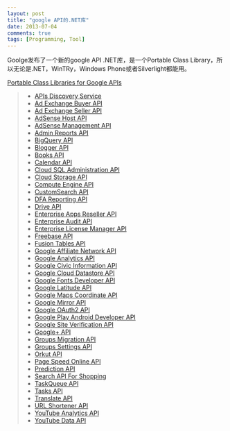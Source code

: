 ```yaml
---
layout: post
title: "google API的.NET库"
date: 2013-07-04
comments: true
tags: [Programming, Tool]
---
```

<p>Goolge发布了一个新的google API .NET库，是一个Portable Class Library，所以无论是.NET，WinTRy，Windows Phone或者Silverlight都能用。</p>
<p><a href="http://www.infoq.com/news/2013/07/Google-API-PCL">Portable Class Libraries for Google APIs</a></p>
<blockquote>
<ul>
<li><a href="http://code.google.com/p/google-api-dotnet-client/wiki/APIs#APIs_Discovery_Service">APIs Discovery Service</a></li>
<li><a href="http://code.google.com/p/google-api-dotnet-client/wiki/APIs#Ad_Exchange_Buyer_API">Ad Exchange Buyer API</a></li>
<li><a href="http://code.google.com/p/google-api-dotnet-client/wiki/APIs#Ad_Exchange_Seller_API">Ad Exchange Seller API</a></li>
<li><a href="http://code.google.com/p/google-api-dotnet-client/wiki/APIs#AdSense_Host_API">AdSense Host API</a></li>
<li><a href="http://code.google.com/p/google-api-dotnet-client/wiki/APIs#AdSense_Management_API">AdSense Management API</a></li>
<li><a href="http://code.google.com/p/google-api-dotnet-client/wiki/APIs#Admin_Reports_API">Admin Reports API</a></li>
<li><a href="http://code.google.com/p/google-api-dotnet-client/wiki/APIs#BigQuery_API">BigQuery API</a></li>
<li><a href="http://code.google.com/p/google-api-dotnet-client/wiki/APIs#Blogger_API">Blogger API</a></li>
<li><a href="http://code.google.com/p/google-api-dotnet-client/wiki/APIs#Books_API">Books API</a></li>
<li><a href="http://code.google.com/p/google-api-dotnet-client/wiki/APIs#Calendar_API">Calendar API</a></li>
<li><a href="http://code.google.com/p/google-api-dotnet-client/wiki/APIs#Cloud_SQL_Administration_API">Cloud SQL Administration API</a></li>
<li><a href="http://code.google.com/p/google-api-dotnet-client/wiki/APIs#Cloud_Storage_API">Cloud Storage API</a></li>
<li><a href="http://code.google.com/p/google-api-dotnet-client/wiki/APIs#Compute_Engine_API">Compute Engine API</a></li>
<li><a href="http://code.google.com/p/google-api-dotnet-client/wiki/APIs#CustomSearch_API">CustomSearch API</a></li>
<li><a href="http://code.google.com/p/google-api-dotnet-client/wiki/APIs#DFA_Reporting_API">DFA Reporting API</a></li>
<li><a href="http://code.google.com/p/google-api-dotnet-client/wiki/APIs#Drive_API">Drive API</a></li>
<li><a href="http://code.google.com/p/google-api-dotnet-client/wiki/APIs#Enterprise_Apps_Reseller_API">Enterprise Apps Reseller API</a></li>
<li><a href="http://code.google.com/p/google-api-dotnet-client/wiki/APIs#Enterprise_Audit_API">Enterprise Audit API</a></li>
<li><a href="http://code.google.com/p/google-api-dotnet-client/wiki/APIs#Enterprise_License_Manager_API">Enterprise License Manager API</a></li>
<li><a href="http://code.google.com/p/google-api-dotnet-client/wiki/APIs#Freebase_API">Freebase API</a></li>
<li><a href="http://code.google.com/p/google-api-dotnet-client/wiki/APIs#Fusion_Tables_API">Fusion Tables API</a></li>
<li><a href="http://code.google.com/p/google-api-dotnet-client/wiki/APIs#Google_Affiliate_Network_API">Google Affiliate Network API</a></li>
<li><a href="http://code.google.com/p/google-api-dotnet-client/wiki/APIs#Google_Analytics_API">Google Analytics API</a></li>
<li><a href="http://code.google.com/p/google-api-dotnet-client/wiki/APIs#Google_Civic_Information_API">Google Civic Information API</a></li>
<li><a href="http://code.google.com/p/google-api-dotnet-client/wiki/APIs#Google_Cloud_Datastore_API">Google Cloud Datastore API</a></li>
<li><a href="http://code.google.com/p/google-api-dotnet-client/wiki/APIs#Google_Fonts_Developer_API">Google Fonts Developer API</a></li>
<li><a href="http://code.google.com/p/google-api-dotnet-client/wiki/APIs#Google_Latitude_API">Google Latitude API</a></li>
<li><a href="http://code.google.com/p/google-api-dotnet-client/wiki/APIs#Google_Maps_Coordinate_API">Google Maps Coordinate API</a></li>
<li><a href="http://code.google.com/p/google-api-dotnet-client/wiki/APIs#Google_Mirror_API">Google Mirror API</a></li>
<li><a href="http://code.google.com/p/google-api-dotnet-client/wiki/APIs#Google_OAuth2_API">Google OAuth2 API</a></li>
<li><a href="http://code.google.com/p/google-api-dotnet-client/wiki/APIs#Google_Play_Android_Developer_API">Google Play Android Developer API</a></li>
<li><a href="http://code.google.com/p/google-api-dotnet-client/wiki/APIs#Google_Site_Verification_API">Google Site Verification API</a></li>
<li><a href="http://code.google.com/p/google-api-dotnet-client/wiki/APIs#Google+_API">Google+ API</a></li>
<li><a href="http://code.google.com/p/google-api-dotnet-client/wiki/APIs#Groups_Migration_API">Groups Migration API</a></li>
<li><a href="http://code.google.com/p/google-api-dotnet-client/wiki/APIs#Groups_Settings_API">Groups Settings API</a></li>
<li><a href="http://code.google.com/p/google-api-dotnet-client/wiki/APIs#Orkut_API">Orkut API</a></li>
<li><a href="http://code.google.com/p/google-api-dotnet-client/wiki/APIs#Page_Speed_Online_API">Page Speed Online API</a></li>
<li><a href="http://code.google.com/p/google-api-dotnet-client/wiki/APIs#Prediction_API">Prediction API</a></li>
<li><a href="http://code.google.com/p/google-api-dotnet-client/wiki/APIs#Search_API_For_Shopping">Search API For Shopping</a></li>
<li><a href="http://code.google.com/p/google-api-dotnet-client/wiki/APIs#TaskQueue_API">TaskQueue API</a></li>
<li><a href="http://code.google.com/p/google-api-dotnet-client/wiki/APIs#Tasks_API">Tasks API</a></li>
<li><a href="http://code.google.com/p/google-api-dotnet-client/wiki/APIs#Translate_API">Translate API</a></li>
<li><a href="http://code.google.com/p/google-api-dotnet-client/wiki/APIs#URL_Shortener_API">URL Shortener API</a></li>
<li><a href="http://code.google.com/p/google-api-dotnet-client/wiki/APIs#YouTube_Analytics_API">YouTube Analytics API</a></li>
<li><a href="http://code.google.com/p/google-api-dotnet-client/wiki/APIs#YouTube_Data_API">YouTube Data API</a></li>
</ul>
</blockquote>
